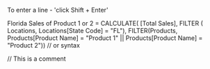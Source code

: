 To enter a line - 'click Shift + Enter'


Florida Sales of Product 1 or 2 = 
CALCULATE( [Total Sales], 
    FILTER ( Locations, Locations[State Code] = "FL"),
        FILTER(Products, Products[Product Name] = "Product 1" || Products[Product Name] = "Product 2")) // or syntax

// This is a comment
